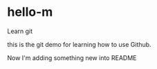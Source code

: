 # hello-m
Learn git

this is the git demo for learning how to use Github. 

Now I'm adding something new into README
